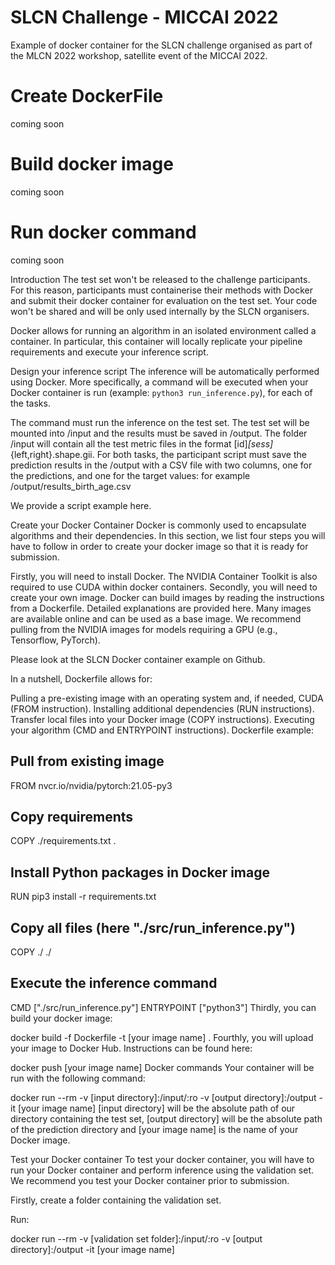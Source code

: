 # SLCN Challenge - MICCAI 2022

Example of docker container for the SLCN challenge organised as part of the MLCN 2022 workshop, satellite event of the MICCAI 2022. 

# Create DockerFile

coming soon

# Build docker image

coming soon

# Run docker command

coming soon



Introduction
The test set won't be released to the challenge participants. For this reason, participants must containerise their methods with Docker and submit their docker container for evaluation on the test set. Your code won't be shared and will be only used internally by the SLCN organisers.

Docker allows for running an algorithm in an isolated environment called a container.  In particular, this container will locally replicate your pipeline requirements and execute your inference script.

Design your inference script
The inference will be automatically performed using Docker. More specifically, a  command will be executed when your Docker container is run (example: `python3 run_inference.py`), for each of the tasks. 

The command must run the inference on the test set. The test set will be mounted into /input and the results must be saved in /output.  The folder /input will contain all the test metric files in the format [id]_[sess]_{left,right}.shape.gii.  For both tasks, the participant script must save the prediction results in the /output with a CSV file with two columns, one for the predictions, and one for the target values: for example /output/results_birth_age.csv

We provide a script example here.

Create your Docker Container
Docker is commonly used to encapsulate algorithms and their dependencies. In this section, we list four steps you will have to follow in order to create your docker image so that it is ready for submission.

Firstly, you will need to install Docker. The NVIDIA Container Toolkit is also required to use CUDA within docker containers. Secondly, you will need to create your own image. Docker can build images by reading the instructions from a Dockerfile. Detailed explanations are provided here. Many images are available online and can be used as a base image. We recommend pulling from the NVIDIA images for models requiring a GPU (e.g., Tensorflow, PyTorch).

Please look at the SLCN Docker container example on Github.

In a nutshell, Dockerfile allows for:

Pulling a pre-existing image with an operating system and, if needed, CUDA (FROM instruction).
Installing additional dependencies (RUN instructions).
Transfer local files into your Docker image (COPY instructions).
Executing your algorithm (CMD  and ENTRYPOINT instructions).
Dockerfile example:

## Pull from existing image
FROM nvcr.io/nvidia/pytorch:21.05-py3
## Copy requirements
COPY ./requirements.txt .

## Install Python packages in Docker image
RUN pip3 install -r requirements.txt

## Copy all files (here "./src/run_inference.py")
COPY ./ ./
## Execute the inference command 
CMD ["./src/run_inference.py"]
ENTRYPOINT ["python3"]
Thirdly, you can build your docker image:

docker build -f Dockerfile -t [your image name] .
Fourthly, you will upload your image to Docker Hub. Instructions can be found here:

docker push [your image name]
Docker commands
Your container will be run with the following command:

docker run --rm -v [input directory]:/input/:ro -v [output directory]:/output -it [your image name]
[input directory] will be the absolute path of our directory containing the test set, [output directory] will be the absolute path of the prediction directory and [your image name] is the name of your Docker image.

Test your Docker container
To test your docker container, you will have to run your Docker container and perform inference using the validation set. We recommend you test your Docker container prior to submission. 

Firstly, create a folder containing the validation set.

Run:

docker run --rm -v [validation set folder]:/input/:ro -v [output directory]:/output -it [your image name]